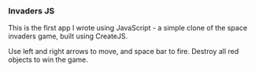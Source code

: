 ### Invaders JS

This is the first app I wrote using JavaScript - a simple clone of the space invaders game, built using CreateJS.

Use left and right arrows to move, and space bar to fire.  Destroy all red objects to win the game.